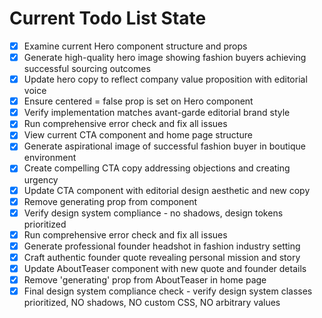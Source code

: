 <!-- DO NOT EDIT - Managed by todo_list tool -->
<!-- Updated: 2025-10-04T11:26:07.900Z -->

# Current Todo List State

- [x] Examine current Hero component structure and props
- [x] Generate high-quality hero image showing fashion buyers achieving successful sourcing outcomes
- [x] Update hero copy to reflect company value proposition with editorial voice
- [x] Ensure centered = false prop is set on Hero component
- [x] Verify implementation matches avant-garde editorial brand style
- [x] Run comprehensive error check and fix all issues
- [x] View current CTA component and home page structure
- [x] Generate aspirational image of successful fashion buyer in boutique environment
- [x] Create compelling CTA copy addressing objections and creating urgency
- [x] Update CTA component with editorial design aesthetic and new copy
- [x] Remove generating prop from component
- [x] Verify design system compliance - no shadows, design tokens prioritized
- [x] Run comprehensive error check and fix all issues
- [x] Generate professional founder headshot in fashion industry setting
- [x] Craft authentic founder quote revealing personal mission and story
- [x] Update AboutTeaser component with new quote and founder details
- [x] Remove 'generating' prop from AboutTeaser in home page
- [x] Final design system compliance check - verify design system classes prioritized, NO shadows, NO custom CSS, NO arbitrary values
